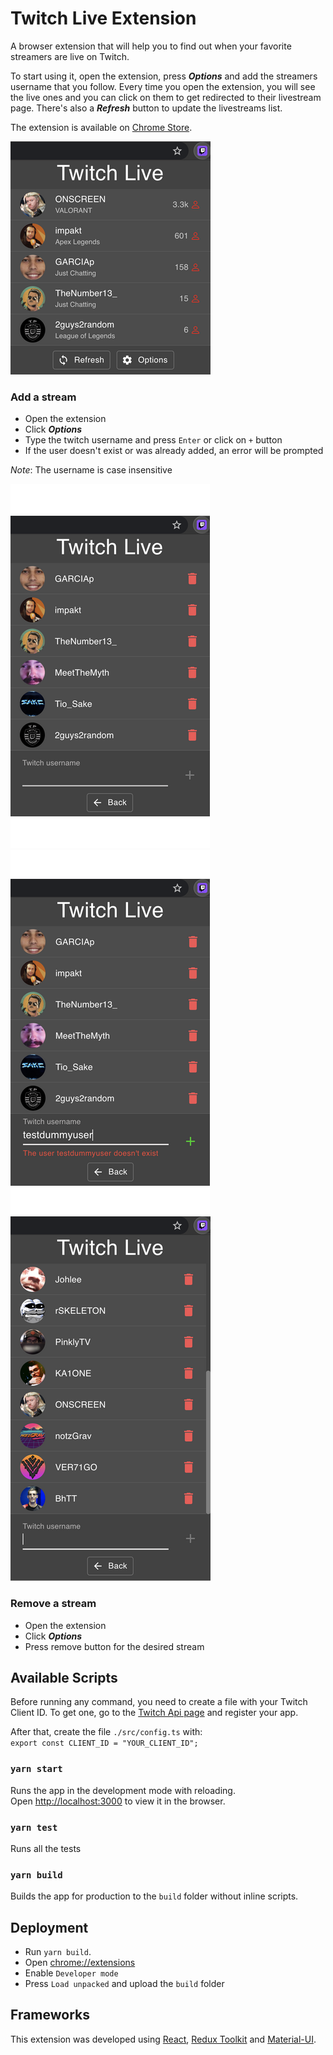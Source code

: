# Twitch Live Extension

A browser extension that will help you to find out when your favorite streamers are live on Twitch.
 
To start using it, open the extension, press _**Options**_ and add the streamers username that you follow.
Every time you open the extension, you will see the live ones and you can click on them to get redirected to their livestream page. There's also a _**Refresh**_ button to update the livestreams list.


The extension is available on [Chrome Store](https://chrome.google.com/webstore/detail/twitch-live-extension/nlnfdlcbnpafokhpjfffmoobbejpedgj?hl=pt-PT&authuser=0). 

![Extension](./assets/extension.png "Extension")


### Add a stream

- Open the extension
- Click **_Options_**
- Type the twitch username and press `Enter` or click on `+` button
- If the user doesn't exist or was already added, an error will be prompted

_Note_: The username is case insensitive

![Options menu](./assets/options_menu.png "Options menu")
![Options error adding](./assets/options_menu_no_user.png "Options error adding")
![Options menu list](./assets/options_menu_list.png "Options menu list")

### Remove a stream
- Open the extension
- Click **_Options_**
- Press remove button for the desired stream

## Available Scripts

Before running any command, you need to create a file with your Twitch Client ID. 
To get one, go to the [Twitch Api page](https://dev.twitch.tv/docs/authentication#registration) and register your app.
 
 After that, create the file `./src/config.ts` with: <br>
``export const CLIENT_ID = "YOUR_CLIENT_ID";``

### `yarn start`

Runs the app in the development mode with reloading.<br />
Open [http://localhost:3000](http://localhost:3000) to view it in the browser.

### `yarn test`

Runs all the tests

### `yarn build`

Builds the app for production to the `build` folder without inline scripts.<br />

## Deployment

- Run `yarn build`.
- Open [chrome://extensions](chrome://extensions)
- Enable `Developer mode`
- Press ``Load unpacked`` and upload the ``build`` folder 

## Frameworks

This extension was developed using [React](https://reactjs.org/), [Redux Toolkit](https://redux-toolkit.js.org/) and [Material-UI](https://material-ui.com/).